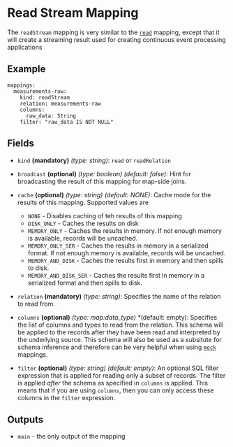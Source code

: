 # Read Stream Mapping

The `readStream` mapping is very similar to the [`read`](read.md) mapping, except that it will create a streaming
result used for creating continuous event processing applications

## Example
```
mappings:
  measurements-raw:
    kind: readStream
    relation: measurements-raw
    columns:
      raw_data: String
    filter: "raw_data IS NOT NULL"
```

## Fields

* `kind` **(mandatory)** *(type: string)*: `read` or `readRelation`

* `broadcast` **(optional)** *(type: boolean)* *(default: false)*:
  Hint for broadcasting the result of this mapping for map-side joins.

* `cache` **(optional)** *(type: string)* *(default: NONE)*:
  Cache mode for the results of this mapping. Supported values are
    * `NONE` - Disables caching of teh results of this mapping
    * `DISK_ONLY` - Caches the results on disk
    * `MEMORY_ONLY` - Caches the results in memory. If not enough memory is available, records will be uncached.
    * `MEMORY_ONLY_SER` - Caches the results in memory in a serialized format. If not enough memory is available, records will be uncached.
    * `MEMORY_AND_DISK` - Caches the results first in memory and then spills to disk.
    * `MEMORY_AND_DISK_SER` - Caches the results first in memory in a serialized format and then spills to disk.

* `relation` **(mandatory)** *(type: string)*:
  Specifies the name of the relation to read from.

* `columns` **(optional)** *(type: map:data_type)* *(default: empty):
  Specifies the list of columns and types to read from the relation. This schema will be applied to the records after
  they have been read and interpreted by the underlying source. This schema will also be used as a subsitute for schema
  inference and therefore can be very helpful when using [`mock`](mock.md) mappings.

* `filter` **(optional)** *(type: string)* *(default: empty)*:
  An optional SQL filter expression that is applied for reading only a subset of records. The filter is applied
  *after* the schema as specified in `columns` is applied. This means that if you are using `columns`, then you
  can only access these columns in the `filter` expression.


## Outputs
* `main` - the only output of the mapping

